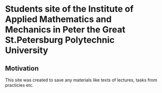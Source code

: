 # Students site of the Institute of Applied Mathematics and Mechanics in Peter the Great St.Petersburg Polytechnic University

## Motivation

This site was created to save any materials like texts of lectures, tasks from practicies etc.
